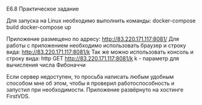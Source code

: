 E6.8 Практическое задание

Для запуска на Linux необходимо выполнить команды:
docker-compose build
docker-compose up

Приложение размещено по адресу: http://83.220.171.117:8081/
Для работы с приложением необходимо использовать браузер и строку вида: http://83.220.171.117:8081/k 
Так же можно использовать консоль и строку вида: http GET http://83.220.171.117:8081/k 
k - параметр для вычисления числа Фибоначчи

Если сервер недоступен, то просьба написать любым удобным способом мне об этом, чтобы я проверил работоспособность и запустил при необходимости.
Приложение развёрнуто на хостинге FirstVDS.
